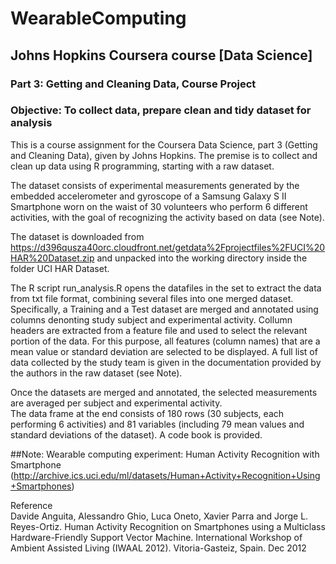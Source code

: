 # WearableComputing

## Johns Hopkins Coursera course [Data Science]
### Part 3: Getting and Cleaning Data, Course Project

### Objective: To collect data, prepare clean and tidy dataset for analysis 

This is a course assignment for the Coursera Data Science, part 3 (Getting and Cleaning Data), given by Johns Hopkins. The premise is to collect and clean up data using R programming, starting with a raw dataset.  
  
The dataset consists of experimental measurements generated by the embedded accelerometer and gyroscope of a Samsung Galaxy S II Smartphone worn on the waist of 30 volunteers who perform 6 different activities, with the goal of recognizing the activity based on data (see Note).  
  
The dataset is downloaded from https://d396qusza40orc.cloudfront.net/getdata%2Fprojectfiles%2FUCI%20HAR%20Dataset.zip and unpacked into the working directory inside the folder UCI HAR Dataset.  
  
The R script run_analysis.R opens the datafiles in the set to extract the data from txt file format, combining several files into one merged dataset. Specifically, a Training and a Test dataset are merged and annotated using columns denonting study subject and experimental activity. Collumn headers are extracted from a feature file and used to select the relevant portion of the data. For this purpose, all features (column names) that are a mean value or standard deviation are selected to be displayed. A full list of data collected by the study team is given in the documentation provided by the authors in the raw dataset (see Note). 

Once the datasets are merged and annotated, the selected measurements are averaged per subject and experimental activity.  
The data frame at the end consists of 180 rows (30 subjects, each performing 6 activities) and 81 variables (including 79 mean values and standard deviations of the dataset). A code book is provided.


##Note:
Wearable computing experiment: Human Activity Recognition with Smartphone
(http://archive.ics.uci.edu/ml/datasets/Human+Activity+Recognition+Using+Smartphones) 

Reference  
Davide Anguita, Alessandro Ghio, Luca Oneto, Xavier Parra and Jorge L. Reyes-Ortiz. Human Activity Recognition on Smartphones using a Multiclass Hardware-Friendly Support Vector Machine. International Workshop of Ambient Assisted Living (IWAAL 2012). Vitoria-Gasteiz, Spain. Dec 2012
##